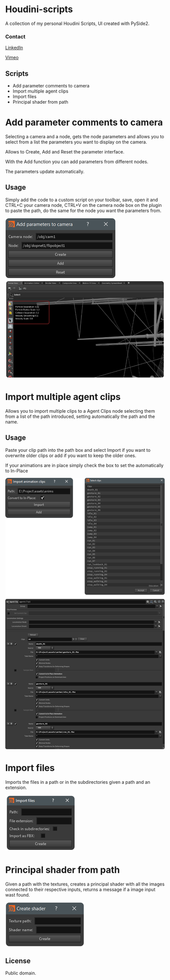 # Houdini-scripts
A collection of my personal Houdini Scripts, UI created with PySide2.

### Contact
 [LinkedIn] 
 
 [Vimeo]
 
 [LinkedIn]: https://www.linkedin.com/in/jose-gonzalezvfx/
 [Vimeo]: https://vimeo.com/josezalez
 
## Scripts

* Add parameter comments to camera
* Import multiple agent clips
* Import files
* Principal shader from path



# Add parameter comments to camera

Selecting a camera and a node, gets the node parameters and allows you to select from a list the parameters you want to display on the camera.

Allows to Create, Add and Reset the parameter interface.

With the Add function you can add parameters from different nodes.

The parameters update automatically.


## Usage

Simply add the code to a custom script on your toolbar, save, open it and CTRL+C your camera node, CTRL+V on the camera node box on the plugin to paste the path, do the same for the node you want the parameters from.

![alt tag](https://raw.githubusercontent.com/JoseZalez/Houdini-scripts/master/images_examples/parms_camera_ui.png)
![alt tag](https://raw.githubusercontent.com/JoseZalez/Houdini-scripts/master/images_examples/parms_camera.png)

# Import multiple agent clips

Allows you to import multiple clips to a Agent Clips node selecting them from a list of the path introduced, setting automatically the path and the name.

## Usage

Paste your clip path into the path box and select Import if you want to overwrite older clips or add if you want to keep the older ones.

If your animations are in place simply check the box to set the automatically to In-Place

![alt tag](https://raw.githubusercontent.com/JoseZalez/Houdini-scripts/master/images_examples/import_agent_clip.png)

# Import files

Imports the files in a path or in the subdirectories given a path and an extension.

![alt tag](https://raw.githubusercontent.com/JoseZalez/Houdini-scripts/master/images_examples/import_files_path.png)

# Principal shader from path

Given a path with the textures, creates a principal shader with all the images connected to their respective inputs, returns a message if a image input wast found.

![alt tag](https://raw.githubusercontent.com/JoseZalez/Houdini-scripts/master/images_examples/create_shader.png)


## License

Public domain.
